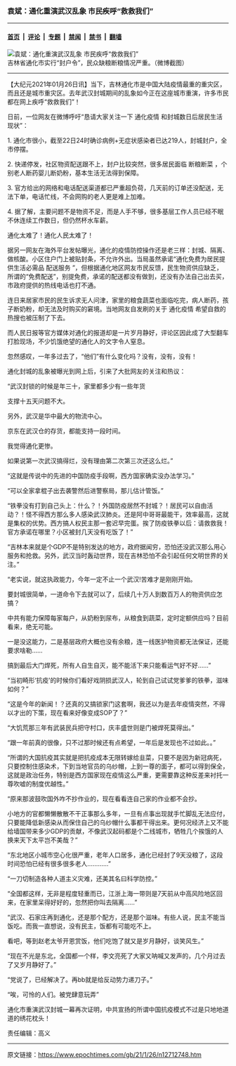 ### 袁斌：通化重演武汉乱象 市民疾呼“救救我们”

---

#### [首页](../../../..?n12712748) &nbsp;|&nbsp; [评论](../../../../../epoch-comment?n12712748) &nbsp;|&nbsp; [专题](../../../../../epoch-special?n12712748) &nbsp;|&nbsp; [禁闻](../../../../../epoch-news?n12712748) &nbsp;|&nbsp; [禁书](../../../../../books?n12712748) &nbsp;|&nbsp; [翻墙](https://github.com/gfw-breaker/nogfw/blob/master/README.md?n12712748)


<div><img alt="袁斌：通化重演武汉乱象 市民疾呼“救救我们”" class="attachment-djy_600_400 size-djy_600_400 wp-post-image" src="https://i.epochtimes.com/assets/uploads/2021/01/Screenshot-2021-01-23-at-16.34.58-600x400-1.png"/>
<div class="caption">
 吉林省通化市实行“封户令”，民众缺粮断粮情况严重。（微博截图）
</div></div><hr/><div class="post_content" id="artbody" itemprop="articleBody">
 <!-- article content begin -->
 <p>
  【大纪元2021年01月26日讯】当下，吉林通化市是中国大陆疫情最重的重灾区，而且还是城市重灾区。去年武汉封城期间的乱象如今正在这座城市重演，许多市民都在网上疾呼“救救我们”！
 </p>
 <p>
  日前，一位网友在微博呼吁“恳请大家关注一下
  <ok href="https://www.epochtimes.com/gb/tag/%E9%80%9A%E5%8C%96%E7%96%AB%E6%83%85.html">
   通化疫情
  </ok>
  和封城数日后居民生活现状”：
 </p>
 <p>
  1. 通化市很小，截至22日24时确诊病例+无症状感染者已达219人，封城封户，全市停摆。
 </p>
 <p>
  2. 快递停发，社区物资配送跟不上，封户比较突然，很多居民面临
  <ok href="https://www.epochtimes.com/gb/tag/%E6%96%AD%E7%B2%AE%E6%96%AD%E8%8F%9C.html">
   断粮断菜
  </ok>
  ，个别老人断药婴儿断奶粉，基本生活无法得到保障。
 </p>
 <p>
  3. 官方给出的网络和电话配送渠道都已严重超负荷，几天前的订单还没配送，无法下单，电话忙线，不会网购的老人更是难上加难。
 </p>
 <p>
  4. 据了解，主要问题不是物资不足，而是人手不够，很多基层工作人员已经不眠不休连续工作数日，但仍然杯水车薪。
 </p>
 <p>
  通化太难了！通化人民太难了！
 </p>
 <p>
  据另一网友在海外平台发帖曝光，通化的疫情防控操作还是老三样：封城、隔离、做核酸。小区住户门上被贴封条，不允许外出。当局虽然承诺“通化免费为居民提供生活必需品
  <ok href="https://www.epochtimes.com/gb/tag/%E9%85%8D%E9%80%81%E6%9C%8D%E5%8A%A1.html">
   配送服务
  </ok>
  ”，但根据通化地区网友市民反馈，民生物资供应缺乏，所谓的“免费配送”，别提免费，承诺的配送都没有做到，还没有办法自己出去买，市政府提供的热线电话也打不通。
 </p>
 <p>
  连日来居家市民的民生诉求无人问津，家里的粮食蔬菜也面临吃完，病人断药，孩子断奶粉，却无法及时购买的窘境。当地网友自发刷的关于
  <ok href="https://www.epochtimes.com/gb/tag/%E9%80%9A%E5%8C%96%E7%96%AB%E6%83%85.html">
   通化疫情
  </ok>
  希望自救的热搜也被压制了下去。
 </p>
 <p>
  而人民日报等官方媒体对通化的报道却是一片岁月静好，评论区因此成了大型翻车打脸现场，不少饥饿绝望的通化人的文字令人窒息。
 </p>
 <p>
  忽然感叹，一年多过去了，“他们”有什么变化吗？没有，没有，没有！
 </p>
 <p>
  通化封城的乱象被曝光到网上后，引来了大批网友的关注和热议：
 </p>
 <p>
  “武汉封锁的时候是年三十，家里都多少有一些年货
 </p>
 <p>
  支撑十五天问题不大。
 </p>
 <p>
  另外，武汉是华中最大的物流中心。
 </p>
 <p>
  京东在武汉仓的存货，都能支持一段时间。
 </p>
 <p>
  我觉得通化更惨。
 </p>
 <p>
  如果说第一次武汉搞得烂，没有理由第二次第三次还这么烂。”
 </p>
 <p>
  “这就是传说中的先进的中国防疫手段啊，西方国家确实没办法学习。”
 </p>
 <p>
  “可以全家拿棍子出去袭警然后进警察局，那儿估计管饭。”
 </p>
 <p>
  “铁拳没有打到自己头上：什么？！外国防疫居然不封城？！居民可以自由活动？！怪不得西方那么多人感染武汉肺炎。还是阿中哥哥最能干，效率最高，这就是集权的优势。西方搞人权民主那一套迟早完蛋。挨了防疫铁拳以后：请救救我！官方承诺在哪里？小区被封几天没有吃饭了！”
 </p>
 <p>
  “吉林本来就是个GDP不是特别发达的地方，政府据闻穷，恐怕还没武汉那么用心服务和抢救。另外，武汉当时轰动世界，现在吉林恐怕不会引起任何文明世界的关注。”
 </p>
 <p>
  “老实说，就这执政能力，今年一定不止一个武汉!苦难才是刚刚开始。
 </p>
 <p>
  要封城很简单，一道命令下去就可以了，后续几十万人到数百万人的物资供应怎搞？
 </p>
 <p>
  中共有能力保障每家每户，从奶粉到尿布，从粮食到蔬菜，定时定额供应吗？目前看来，绝无可能。
 </p>
 <p>
  一是没这能力，二是基层政府大概也没有余粮，连一线医护物资都无法保证，还能要求啥勒……
 </p>
 <p>
  搞到最后大门焊死，所有人自生自灭，能不能活下来只能看运气好不好……”
 </p>
 <p>
  “当初畸形‘抗疫’的时候你们看好戏阴损武汉人，轮到自己试试党爹爹的铁拳，滋味如何？”
 </p>
 <p>
  “这是今年的新闻！？还真的又搞锁家门这套啊，我还以为是去年疫情突然，不得以才出的下策，现在看来好像变成SOP了？”
 </p>
 <p>
  “大饥荒那三年有武装民兵把守村口，庆丰盛世则是门被焊死莫得出。”
 </p>
 <p>
  “跟一年前真的很像，只不过那时候还有点希望，一年后是发现也不过如此。。”
 </p>
 <p>
  “所谓的大国抗疫其实就是把抗疫成本无限转嫁给韭菜，只要不是因为新冠病死，只要控制住感染术，下到当地官员的乌纱帽，上到一尊的面子，都可以得到保全，这就是政治任务，特别是西方国家现在疫情这么严重，更需要靠这种反差来衬托一尊吹嘘的制度优越性。”
 </p>
 <p>
  “原来那波鼓吹国外咋不抄作业的，现在看看连自己家的作业都不会抄。
 </p>
 <p>
  小地方的官都懒懒散散不干正事那么多年，一旦有点事出现就手忙脚乱无法应付，只要能降低新感染从而保住自己的乌纱帽什么事都干得出来。更何况经济上又不能给墙国带来多少GDP的贡献，不像武汉起码都是个二线城市，牺牲几个挨饿的人换来天下太平岂不美哉？”
 </p>
 <p>
  “东北地区小城市空心化很严重，老年人口居多，通化已经封了9天没粮了，这段时间恐怕已经有很多很多老人…………”
 </p>
 <p>
  “一刀切制造各种人道主义灾难，还美其名曰科学防控。”
 </p>
 <p>
  “全国都这样，无非是程度轻重而已，江浙上海一带则是7天前从中高风险地区回来，在家里呆得好好的，忽然把你叫去隔离……”
 </p>
 <p>
  “武汉、石家庄再到通化，还是那个配方，还是那个滋味。有些人说，民主不能当饭吃。而我一直想说，没有民主，饭都有可能吃不上。
 </p>
 <p>
  看吧，等到赵老太爷开恩赏饭，他们吃饱了就又是岁月静好，谈笑风生。”
 </p>
 <p>
  “现在不光是东北，全国都一个样，李文亮死了大家又呐喊又发声的，几个月过去了又岁月静好了。”
 </p>
 <p>
  “党说了，已经解决了。再bb就是给反动势力递刀子。”
 </p>
 <p>
  “唉，可怜的人们。被党肆意玩弄”
 </p>
 <p>
  通化市重演武汉封城一幕再次证明，中共宣扬的所谓中国抗疫模式不过是只地地道道的绣花枕头！
 </p>
 <p>
  责任编辑：高义
 </p>
 <!-- article content end -->
 <div id="below_article_ad">
 </div>
</div>


---

原文链接：https://www.epochtimes.com/gb/21/1/26/n12712748.htm